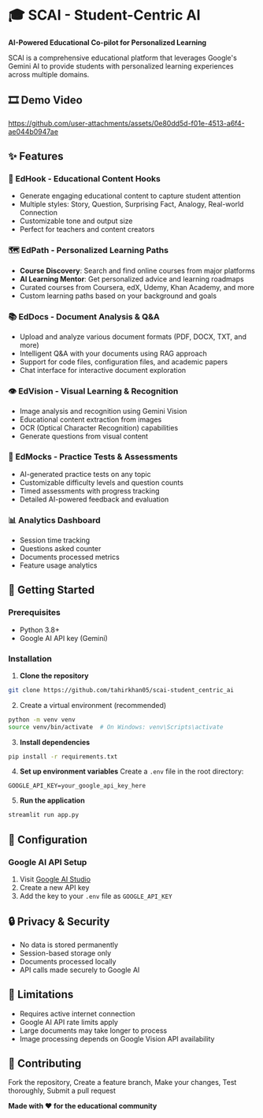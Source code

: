# 🎓 SCAI - Student-Centric AI

**AI-Powered Educational Co-pilot for Personalized Learning**

SCAI is a comprehensive educational platform that leverages Google's Gemini AI to provide students with personalized learning experiences across multiple domains.

## 🎞️ Demo Video

https://github.com/user-attachments/assets/0e80dd5d-f01e-4513-a6f4-ae044b0947ae

## ✨ Features

### 🎣 EdHook - Educational Content Hooks
- Generate engaging educational content to capture student attention
- Multiple styles: Story, Question, Surprising Fact, Analogy, Real-world Connection
- Customizable tone and output size
- Perfect for teachers and content creators

### 🗺️ EdPath - Personalized Learning Paths
- **Course Discovery**: Search and find online courses from major platforms
- **AI Learning Mentor**: Get personalized advice and learning roadmaps
- Curated courses from Coursera, edX, Udemy, Khan Academy, and more
- Custom learning paths based on your background and goals

### 📚 EdDocs - Document Analysis & Q&A
- Upload and analyze various document formats (PDF, DOCX, TXT, and more)
- Intelligent Q&A with your documents using RAG approach
- Support for code files, configuration files, and academic papers
- Chat interface for interactive document exploration

### 👁️ EdVision - Visual Learning & Recognition
- Image analysis and recognition using Gemini Vision
- Educational content extraction from images
- OCR (Optical Character Recognition) capabilities
- Generate questions from visual content

### 📝 EdMocks - Practice Tests & Assessments
- AI-generated practice tests on any topic
- Customizable difficulty levels and question counts
- Timed assessments with progress tracking
- Detailed AI-powered feedback and evaluation

### 📊 Analytics Dashboard
- Session time tracking
- Questions asked counter
- Documents processed metrics
- Feature usage analytics

## 🚀 Getting Started

### Prerequisites
- Python 3.8+
- Google AI API key (Gemini)

### Installation

1. **Clone the repository**
```bash
git clone https://github.com/tahirkhan05/scai-student_centric_ai
```

2. Create a virtual environment (recommended)

```bash
python -m venv venv
source venv/bin/activate  # On Windows: venv\Scripts\activate
```

3. **Install dependencies**
```bash
pip install -r requirements.txt
```

4. **Set up environment variables**
Create a `.env` file in the root directory:
```env
GOOGLE_API_KEY=your_google_api_key_here
```

5. **Run the application**
```bash
streamlit run app.py
```

## 🔧 Configuration

### Google AI API Setup
1. Visit [Google AI Studio](https://makersuite.google.com/app/apikey)
2. Create a new API key
3. Add the key to your `.env` file as `GOOGLE_API_KEY`

## 🔒 Privacy & Security

- No data is stored permanently
- Session-based storage only
- Documents processed locally
- API calls made securely to Google AI

## 🚨 Limitations

- Requires active internet connection
- Google AI API rate limits apply
- Large documents may take longer to process
- Image processing depends on Google Vision API availability

## 🤝 Contributing

Fork the repository, Create a feature branch, Make your changes, Test thoroughly, Submit a pull request

**Made with ❤️ for the educational community**
